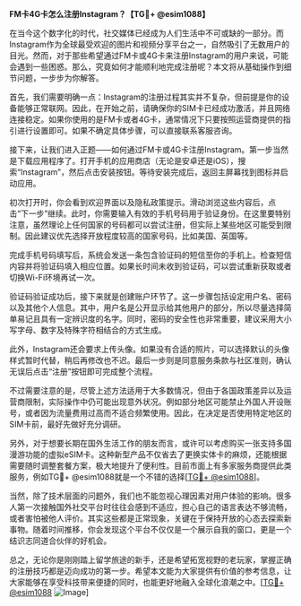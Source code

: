 **FM卡4G卡怎么注册Instagram？【TG💪+ @esim1088】**

在当今这个数字化的时代，社交媒体已经成为人们生活中不可或缺的一部分。而Instagram作为全球最受欢迎的图片和视频分享平台之一，自然吸引了无数用户的目光。然而，对于那些希望通过FM卡或4G卡来注册Instagram的用户来说，可能会遇到一些困惑。那么，究竟如何才能顺利地完成注册呢？本文将从基础操作到细节问题，一步步为你解答。

首先，我们需要明确一点：Instagram的注册过程其实并不复杂，但前提是你的设备能够正常联网。因此，在开始之前，请确保你的SIM卡已经成功激活，并且网络连接稳定。如果你使用的是FM卡或者4G卡，通常情况下只要按照运营商提供的指引进行设置即可。如果不确定具体步骤，可以直接联系客服咨询。

接下来，让我们进入正题——如何通过FM卡或4G卡注册Instagram。第一步当然是下载应用程序了。打开手机的应用商店（无论是安卓还是iOS），搜索“Instagram”，然后点击安装按钮。等待安装完成后，返回主屏幕找到图标并启动应用。

初次打开时，你会看到欢迎界面以及隐私政策提示。滑动浏览这些内容后，点击“下一步”继续。此时，你需要输入有效的手机号码用于验证身份。在这里要特别注意，虽然理论上任何国家的号码都可以尝试注册，但实际上某些地区可能受到限制。因此建议优先选择开放程度较高的国家号码，比如美国、英国等。

完成手机号码填写后，系统会发送一条包含验证码的短信至你的手机上。检查短信内容并将验证码填入相应位置。如果长时间未收到验证码，可以尝试重新获取或者切换Wi-Fi环境再试一次。

验证码验证成功后，接下来就是创建账户环节了。这一步骤包括设定用户名、密码以及其他个人信息。其中，用户名是公开显示给其他用户的部分，所以尽量选择简单易记且具有一定辨识度的名字。同时，密码的安全性也非常重要，建议采用大小写字母、数字及特殊字符相结合的方式生成。

此外，Instagram还会要求上传头像。如果没有合适的照片，可以选择默认的头像样式暂时代替，稍后再修改也不迟。最后一步则是同意服务条款与社区准则，确认无误后点击“注册”按钮即可完成整个流程。

不过需要注意的是，尽管上述方法适用于大多数情况，但由于各国政策差异以及运营商限制，实际操作中仍可能出现意外状况。例如部分地区可能禁止外国人开设账号，或者因为流量费用过高而不适合频繁使用。因此，在决定是否使用特定地区的SIM卡前，最好先做好充分调研。

另外，对于想要长期在国外生活工作的朋友而言，或许可以考虑购买一张支持多国漫游功能的虚拟eSIM卡。这种新型产品不仅省去了更换实体卡的麻烦，还能根据需要随时调整套餐方案，极大地提升了便利性。目前市面上有多家服务商提供此类服务，例如TG💪+ @esim1088就是一个不错的选择[[TG💪+ @esim1088](https://t.me/s/esim1088)]。

当然，除了技术层面的问题外，我们也不能忽视心理因素对用户体验的影响。很多人第一次接触国外社交平台时往往会感到不适应，担心自己的语言表达不够流畅，或者害怕被他人评价。其实这些都是正常现象，关键在于保持开放的心态去探索新事物。随着时间推移，你会发现这个平台不仅仅是一个展示自我的窗口，更是一个结识志同道合伙伴的好机会。

总之，无论你是刚刚踏上留学旅途的新手，还是希望拓宽视野的老玩家，掌握正确的注册技巧都是迈向成功的第一步。希望本文能为大家提供有价值的参考信息，让大家能够在享受科技带来便捷的同时，也能更好地融入全球化浪潮之中。[[TG💪+ @esim1088](https://t.me/s/esim1088) ![Image](https://i.postimg.cc/4NQfJmqS/Snipaste-2025-05-13-00-14-12.png)]